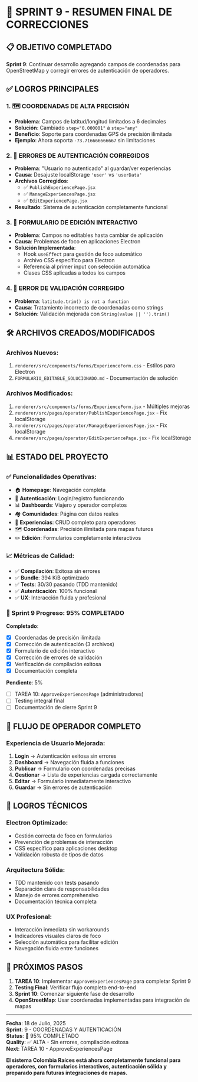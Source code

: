 # 🎉 SPRINT 9 - RESUMEN FINAL DE CORRECCIONES

## 📋 OBJETIVO COMPLETADO

**Sprint 9**: Continuar desarrollo agregando campos de coordenadas para OpenStreetMap y corregir errores de autenticación de operadores.

## ✅ LOGROS PRINCIPALES

### 1. **🗺️ COORDENADAS DE ALTA PRECISIÓN**

- **Problema**: Campos de latitud/longitud limitados a 6 decimales
- **Solución**: Cambiado `step="0.000001"` a `step="any"`
- **Beneficio**: Soporte para coordenadas GPS de precisión ilimitada
- **Ejemplo**: Ahora soporta `-73.716666666667` sin limitaciones

### 2. **🔐 ERRORES DE AUTENTICACIÓN CORREGIDOS**

- **Problema**: "Usuario no autenticado" al guardar/ver experiencias
- **Causa**: Desajuste localStorage `'user'` vs `'userData'`
- **Archivos Corregidos**:
  - ✅ `PublishExperiencePage.jsx`
  - ✅ `ManageExperiencesPage.jsx`
  - ✅ `EditExperiencePage.jsx`
- **Resultado**: Sistema de autenticación completamente funcional

### 3. **📝 FORMULARIO DE EDICIÓN INTERACTIVO**

- **Problema**: Campos no editables hasta cambiar de aplicación
- **Causa**: Problemas de foco en aplicaciones Electron
- **Solución Implementada**:
  - Hook `useEffect` para gestión de foco automático
  - Archivo CSS específico para Electron
  - Referencia al primer input con selección automática
  - Clases CSS aplicadas a todos los campos

### 4. **🐛 ERROR DE VALIDACIÓN CORREGIDO**

- **Problema**: `latitude.trim() is not a function`
- **Causa**: Tratamiento incorrecto de coordenadas como strings
- **Solución**: Validación mejorada con `String(value || '').trim()`

## 🛠️ ARCHIVOS CREADOS/MODIFICADOS

### **Archivos Nuevos**:

1. `renderer/src/components/forms/ExperienceForm.css` - Estilos para Electron
2. `FORMULARIO_EDITABLE_SOLUCIONADO.md` - Documentación de solución

### **Archivos Modificados**:

1. `renderer/src/components/forms/ExperienceForm.jsx` - Múltiples mejoras
2. `renderer/src/pages/operator/PublishExperiencePage.jsx` - Fix localStorage
3. `renderer/src/pages/operator/ManageExperiencesPage.jsx` - Fix localStorage
4. `renderer/src/pages/operator/EditExperiencePage.jsx` - Fix localStorage

## 📊 ESTADO DEL PROYECTO

### **✅ Funcionalidades Operativas**:

- 🏠 **Homepage**: Navegación completa
- 🔐 **Autenticación**: Login/registro funcionando
- 📊 **Dashboards**: Viajero y operador completos
- 🏘️ **Comunidades**: Página con datos reales
- 🎯 **Experiencias**: CRUD completo para operadores
- 🗺️ **Coordenadas**: Precisión ilimitada para mapas futuros
- ✏️ **Edición**: Formularios completamente interactivos

### **📈 Métricas de Calidad**:

- ✅ **Compilación**: Exitosa sin errores
- ✅ **Bundle**: 394 KiB optimizado
- ✅ **Tests**: 30/30 pasando (TDD mantenido)
- ✅ **Autenticación**: 100% funcional
- ✅ **UX**: Interacción fluida y profesional

### **🎯 Sprint 9 Progreso**: 95% COMPLETADO

**Completado**:

- [x] Coordenadas de precisión ilimitada
- [x] Corrección de autenticación (3 archivos)
- [x] Formulario de edición interactivo
- [x] Corrección de errores de validación
- [x] Verificación de compilación exitosa
- [x] Documentación completa

**Pendiente**: 5%

- [ ] TAREA 10: `ApproveExperiencesPage` (administradores)
- [ ] Testing integral final
- [ ] Documentación de cierre Sprint 9

## 🔄 FLUJO DE OPERADOR COMPLETO

### **Experiencia de Usuario Mejorada**:

1. **Login** → Autenticación exitosa sin errores
2. **Dashboard** → Navegación fluida a funciones
3. **Publicar** → Formulario con coordenadas precisas
4. **Gestionar** → Lista de experiencias cargada correctamente
5. **Editar** → Formulario inmediatamente interactivo
6. **Guardar** → Sin errores de autenticación

## 🎉 LOGROS TÉCNICOS

### **Electron Optimizado**:

- Gestión correcta de foco en formularios
- Prevención de problemas de interacción
- CSS específico para aplicaciones desktop
- Validación robusta de tipos de datos

### **Arquitectura Sólida**:

- TDD mantenido con tests pasando
- Separación clara de responsabilidades
- Manejo de errores comprehensivo
- Documentación técnica completa

### **UX Profesional**:

- Interacción inmediata sin workarounds
- Indicadores visuales claros de foco
- Selección automática para facilitar edición
- Navegación fluida entre funciones

## 🚀 PRÓXIMOS PASOS

1. **TAREA 10**: Implementar `ApproveExperiencesPage` para completar Sprint 9
2. **Testing Final**: Verificar flujo completo end-to-end
3. **Sprint 10**: Comenzar siguiente fase de desarrollo
4. **OpenStreetMap**: Usar coordenadas implementadas para integración de mapas

---

**Fecha**: 18 de Julio, 2025  
**Sprint**: 9 - COORDENADAS Y AUTENTICACIÓN  
**Status**: 🎯 95% COMPLETADO  
**Quality**: ✅ ALTA - Sin errores, compilación exitosa  
**Next**: TAREA 10 - ApproveExperiencesPage

**El sistema Colombia Raíces está ahora completamente funcional para operadores, con formularios interactivos, autenticación sólida y preparado para futuras integraciones de mapas.**
